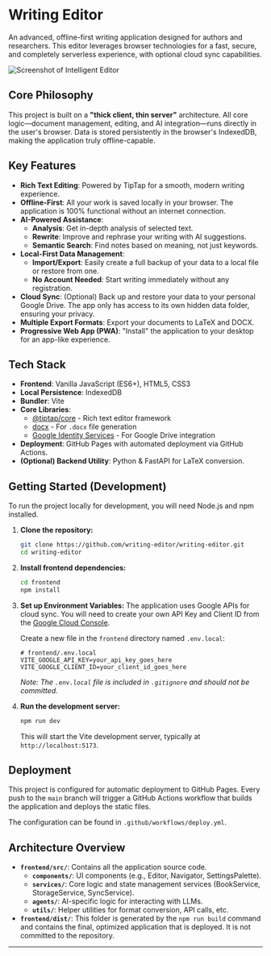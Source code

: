 # Writing Editor

An advanced, offline-first writing application designed for authors and researchers. This editor leverages browser technologies for a fast, secure, and completely serverless experience, with optional cloud sync capabilities.

![Screenshot of Intelligent Editor](placeholder.png) 
<!-- TODO: Add a screenshot of the application -->

## Core Philosophy

This project is built on a **"thick client, thin server"** architecture. All core logic—document management, editing, and AI integration—runs directly in the user's browser. Data is stored persistently in the browser's IndexedDB, making the application truly offline-capable.

## Key Features

- **Rich Text Editing**: Powered by TipTap for a smooth, modern writing experience.
- **Offline-First**: All your work is saved locally in your browser. The application is 100% functional without an internet connection.
- **AI-Powered Assistance**:
  - **Analysis**: Get in-depth analysis of selected text.
  - **Rewrite**: Improve and rephrase your writing with AI suggestions.
  - **Semantic Search**: Find notes based on meaning, not just keywords.
- **Local-First Data Management**:
  - **Import/Export**: Easily create a full backup of your data to a local file or restore from one.
  - **No Account Needed**: Start writing immediately without any registration.
- **Cloud Sync**: (Optional) Back up and restore your data to your personal Google Drive. The app only has access to its own hidden data folder, ensuring your privacy.
- **Multiple Export Formats**: Export your documents to LaTeX and DOCX.
- **Progressive Web App (PWA)**: "Install" the application to your desktop for an app-like experience.

## Tech Stack

- **Frontend**: Vanilla JavaScript (ES6+), HTML5, CSS3
- **Local Persistence**: IndexedDB
- **Bundler**: Vite
- **Core Libraries**:
  - [@tiptap/core](https://tiptap.dev/) - Rich text editor framework
  - [docx](https://docx.js.org/) - For `.docx` file generation
  - [Google Identity Services](https://developers.google.com/identity) - For Google Drive integration
- **Deployment**: GitHub Pages with automated deployment via GitHub Actions.
- **(Optional) Backend Utility**: Python & FastAPI for LaTeX conversion.

## Getting Started (Development)

To run the project locally for development, you will need Node.js and npm installed.

1.  **Clone the repository:**
    ```bash
    git clone https://github.com/writing-editor/writing-editor.git
    cd writing-editor
    ```

2.  **Install frontend dependencies:**
    ```bash
    cd frontend
    npm install
    ```

3.  **Set up Environment Variables:**
    The application uses Google APIs for cloud sync. You will need to create your own API Key and Client ID from the [Google Cloud Console](https://console.cloud.google.com/).

    Create a new file in the `frontend` directory named `.env.local`:
    ```
    # frontend/.env.local
    VITE_GOOGLE_API_KEY=your_api_key_goes_here
    VITE_GOOGLE_CLIENT_ID=your_client_id_goes_here
    ```
    *Note: The `.env.local` file is included in `.gitignore` and should not be committed.*

4.  **Run the development server:**
    ```bash
    npm run dev
    ```
    This will start the Vite development server, typically at `http://localhost:5173`.

## Deployment

This project is configured for automatic deployment to GitHub Pages. Every push to the `main` branch will trigger a GitHub Actions workflow that builds the application and deploys the static files.

The configuration can be found in `.github/workflows/deploy.yml`.

## Architecture Overview

-   **`frontend/src/`**: Contains all the application source code.
    -   **`components/`**: UI components (e.g., Editor, Navigator, SettingsPalette).
    -   **`services/`**: Core logic and state management services (BookService, StorageService, SyncService).
    -   **`agents/`**: AI-specific logic for interacting with LLMs.
    -   **`utils/`**: Helper utilities for format conversion, API calls, etc.
-   **`frontend/dist/`**: This folder is generated by the `npm run build` command and contains the final, optimized application that is deployed. It is not committed to the repository.

---